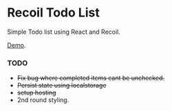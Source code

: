 # Recoil Todo List

Simple Todo list using React and Recoil. 

[Demo](https://nervous-ardinghelli-87c071.netlify.app/).

### TODO

- ~~Fix bug where completed items cant be unchecked.~~
- ~~Persist state using localstorage~~
- ~~setup hosting~~
- 2nd round styling.
